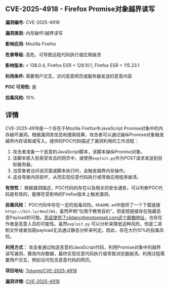## CVE-2025-4918 - Firefox Promise对象越界读写

**漏洞编号:** CVE-2025-4918

**漏洞类型:** 内存破坏/越界读写

**影响应用:** Mozilla Firefox

**危害等级:** 高危，可导致远程代码执行或应用崩溃

**影响版本:** < 138.0.4, Firefox ESR < 128.10.1, Firefox ESR < 115.23.1

**利用条件:** 需要用户交互，访问恶意网页或服务器发送的恶意内容

**POC 可用性:** 是

**投毒风险:** 10%

## 详情

CVE-2025-4918是一个存在于Mozilla Firefox中JavaScript Promise对象中的内存破坏漏洞。根据漏洞库信息和搜索结果，攻击者可以通过操纵Promise对象触发越界内存读取或写入。提供的POC代码描述了漏洞利用的工作流程：

1.  攻击者准备一个恶意的JavaScript脚本，该脚本操纵Promise对象。
2.  该脚本嵌入到易受攻击的网页中，或使用`exploit.py`作为POST请求发送到目标服务器。
3.  当受害者访问该页面或脚本执行时，会触发越界内存操作。
4.  这会导致内存损坏，从而实现任意代码执行或导致应用程序崩溃。

**有效性：** 根据漏洞描述，POC代码的存在以及相关的安全通告，可以判断POC代码是有效的，能够在受影响的Firefox版本上触发漏洞。

**投毒风险：** POC代码中存在一定的投毒风险。`README.md`中提供了一个下载链接`https://bit.ly/4moZJ84`，虽然声明“仅用于教育目的”，但是短链接存在隐藏恶意Payload的可能。而且提供了clidanc@protonmail.com这个邮箱地址，也存在作者是恶意人员的可能性。虽然`exploit.py` 可以分析来降低这种风险，但是二进制文件或者加密payload无法通过静态分析来判定。因此，存在大约10%的投毒风险。

**利用方式：** 攻击者通过构造恶意的JavaScript代码，利用Promise对象中的越界读写漏洞，篡改内存数据，最终实现任意代码执行或导致浏览器崩溃。利用过程需要用户交互，例如访问包含恶意代码的网页。

**项目地址:** [Totunm/CVE-2025-4918](https://github.com/Totunm/CVE-2025-4918)

**漏洞详情:** [CVE-2025-4918](https://nvd.nist.gov/vuln/detail/CVE-2025-4918)